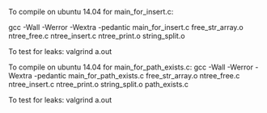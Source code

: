 To compile on ubuntu 14.04 for main_for_insert.c:

gcc -Wall -Werror -Wextra -pedantic main_for_insert.c free_str_array.o ntree_free.c ntree_insert.c ntree_print.o string_split.o

To test for leaks:
valgrind a.out

To compile on ubuntu 14.04 for main_for_path_exists.c:
gcc -Wall -Werror -Wextra -pedantic main_for_path_exists.c free_str_array.o ntree_free.c ntree_insert.c ntree_print.o string_split.o path_exists.c

To test for leaks:
valgrind a.out
